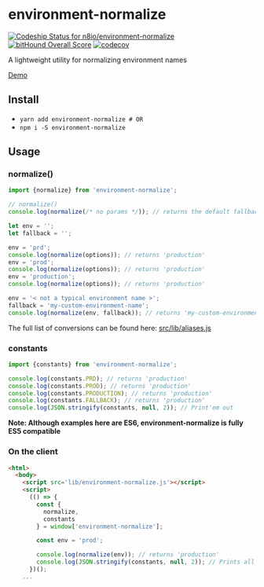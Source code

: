 # environment-normalize
[ ![Codeship Status for n8io/environment-normalize](https://app.codeship.com/projects/fab2a050-810e-0134-279a-7e60ebb19227/status?branch=master)](https://app.codeship.com/projects/182146) [![bitHound Overall Score](https://www.bithound.io/github/n8io/environment-normalize/badges/score.svg)](https://www.bithound.io/github/n8io/environment-normalize) [![codecov](https://codecov.io/gh/n8io/environment-normalize/branch/master/graph/badge.svg)](https://codecov.io/gh/n8io/environment-normalize)

A lightweight utility for normalizing environment names

[Demo](https://runkit.com/n8io/environment-normalize-v1-1-0)

## Install

* `yarn add environment-normalize # OR`
* `npm i -S environment-normalize`

## Usage

### normalize()

```javascript
import {normalize} from 'environment-normalize';

// normalize()
console.log(normalize(/* no params */)); // returns the default fallback: 'production'

let env = '';
let fallback = '';

env = 'prd';
console.log(normalize(options)); // returns 'production'
env = 'prod';
console.log(normalize(options)); // returns 'production'
env = 'production';
console.log(normalize(options)); // returns 'production'

env = '< not a typical environment name >';
fallback = 'my-custom-environment-name';
console.log(normalize(env, fallback)); // returns 'my-custom-environment-name'
```

The full list of conversions can be found here: [src/lib/aliases.js](src/lib/aliases.js)

### constants

```javascript
import {constants} from 'environment-normalize';

console.log(constants.PRD); // returns 'production'
console.log(constants.PROD); // returns 'production'
console.log(constants.PRODUCTION); // returns 'production'
console.log(constants.FALLBACK); // returns 'production'
console.log(JSON.stringify(constants, null, 2)); // Print'em out
```

**Note: Although examples here are ES6, environment-normalize is fully ES5 compatible**

### On the client

```html
<html>
  <body>
    <script src='lib/environment-normalize.js'></script>
    <script>
      (() => {
        const {
          normalize,
          constants
        } = window['environment-normalize'];

        const env = 'prod';

        console.log(normalize(env)); // returns 'production'
        console.log(JSON.stringify(constants, null, 2)); // Prints all the constants
      })();
    ...
```

